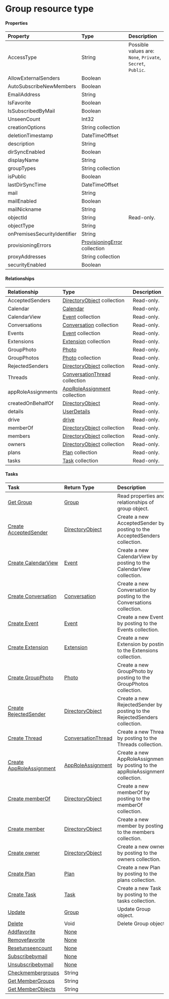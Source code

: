 # Group resource type



#### Properties
| Property	   | Type	|Description|
|:---------------|:--------|:----------|
|AccessType|String| Possible values are: `None`, `Private`, `Secret`, `Public`.|
|AllowExternalSenders|Boolean||
|AutoSubscribeNewMembers|Boolean||
|EmailAddress|String||
|IsFavorite|Boolean||
|IsSubscribedByMail|Boolean||
|UnseenCount|Int32||
|creationOptions|String collection||
|deletionTimestamp|DateTimeOffset||
|description|String||
|dirSyncEnabled|Boolean||
|displayName|String||
|groupTypes|String collection||
|isPublic|Boolean||
|lastDirSyncTime|DateTimeOffset||
|mail|String||
|mailEnabled|Boolean||
|mailNickname|String||
|objectId|String| Read-only.|
|objectType|String||
|onPremisesSecurityIdentifier|String||
|provisioningErrors|[ProvisioningError](provisioningerror.md) collection||
|proxyAddresses|String collection||
|securityEnabled|Boolean||

#### Relationships
| Relationship | Type	|Description|
|:---------------|:--------|:----------|
|AcceptedSenders|[DirectoryObject](directoryobject.md) collection| Read-only.|
|Calendar|[Calendar](calendar.md)| Read-only.|
|CalendarView|[Event](event.md) collection| Read-only.|
|Conversations|[Conversation](conversation.md) collection| Read-only.|
|Events|[Event](event.md) collection| Read-only.|
|Extensions|[Extension](extension.md) collection| Read-only.|
|GroupPhoto|[Photo](photo.md)| Read-only.|
|GroupPhotos|[Photo](photo.md) collection| Read-only.|
|RejectedSenders|[DirectoryObject](directoryobject.md) collection| Read-only.|
|Threads|[ConversationThread](conversationthread.md) collection| Read-only.|
|appRoleAssignments|[AppRoleAssignment](approleassignment.md) collection| Read-only.|
|createdOnBehalfOf|[DirectoryObject](directoryobject.md)| Read-only.|
|details|[UserDetails](userdetails.md)| Read-only.|
|drive|[drive](drive.md)| Read-only.|
|memberOf|[DirectoryObject](directoryobject.md) collection| Read-only.|
|members|[DirectoryObject](directoryobject.md) collection| Read-only.|
|owners|[DirectoryObject](directoryobject.md) collection| Read-only.|
|plans|[Plan](plan.md) collection| Read-only.|
|tasks|[Task](task.md) collection| Read-only.|

#### Tasks

| Task		   | Return Type	|Description|
|:---------------|:--------|:----------|
|[Get Group](../api/group_get.md) | [Group](group.md) |Read properties and relationships of group object.|
|[Create AcceptedSender]((../api/group_post_acceptedsenders.md)) |[DirectoryObject](directoryobject.md)| Create a new AcceptedSender by posting to the AcceptedSenders collection.|
|[Create CalendarView]((../api/group_post_calendarview.md)) |[Event](event.md)| Create a new CalendarView by posting to the CalendarView collection.|
|[Create Conversation]((../api/group_post_conversations.md)) |[Conversation](conversation.md)| Create a new Conversation by posting to the Conversations collection.|
|[Create Event]((../api/group_post_events.md)) |[Event](event.md)| Create a new Event by posting to the Events collection.|
|[Create Extension]((../api/group_post_extensions.md)) |[Extension](extension.md)| Create a new Extension by posting to the Extensions collection.|
|[Create GroupPhoto]((../api/group_post_groupphotos.md)) |[Photo](photo.md)| Create a new GroupPhoto by posting to the GroupPhotos collection.|
|[Create RejectedSender]((../api/group_post_rejectedsenders.md)) |[DirectoryObject](directoryobject.md)| Create a new RejectedSender by posting to the RejectedSenders collection.|
|[Create Thread]((../api/group_post_threads.md)) |[ConversationThread](conversationthread.md)| Create a new Thread by posting to the Threads collection.|
|[Create AppRoleAssignment]((../api/group_post_approleassignments.md)) |[AppRoleAssignment](approleassignment.md)| Create a new AppRoleAssignment by posting to the appRoleAssignments collection.|
|[Create memberOf]((../api/group_post_memberof.md)) |[DirectoryObject](directoryobject.md)| Create a new memberOf by posting to the memberOf collection.|
|[Create member]((../api/group_post_members.md)) |[DirectoryObject](directoryobject.md)| Create a new member by posting to the members collection.|
|[Create owner]((../api/group_post_owners.md)) |[DirectoryObject](directoryobject.md)| Create a new owner by posting to the owners collection.|
|[Create Plan]((../api/group_post_plans.md)) |[Plan](plan.md)| Create a new Plan by posting to the plans collection.|
|[Create Task]((../api/group_post_tasks.md)) |[Task](task.md)| Create a new Task by posting to the tasks collection.|
|[Update](../api/group_update.md) | [Group](group.md)	|Update Group object. |
|[Delete](../api/group_delete.md) | Void	|Delete Group object. |
|[Addfavorite](../api/group_addfavorite.md)|[None](none.md)||
|[Removefavorite](../api/group_removefavorite.md)|[None](none.md)||
|[Resetunseencount](../api/group_resetunseencount.md)|[None](none.md)||
|[Subscribebymail](../api/group_subscribebymail.md)|[None](none.md)||
|[Unsubscribebymail](../api/group_unsubscribebymail.md)|[None](none.md)||
|[Checkmembergroups](../api/group_checkmembergroups.md)|String||
|[Get MemberGroups](../api/group_getmembergroups.md)|String||
|[Get MemberObjects](../api/group_getmemberobjects.md)|String||
